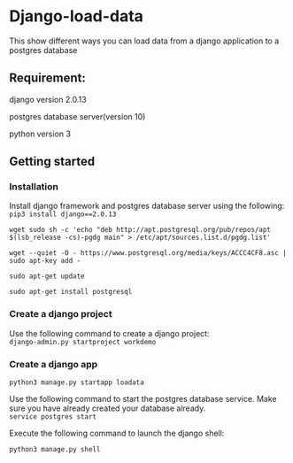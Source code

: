 # Django-load-data
This show different ways you can load data from a django application to a postgres database

## Requirement:  
django version 2.0.13 

postgres database server(version 10) 

python version 3  

## Getting started  

### Installation 
Install django framework and postgres database server using the following:   
`pip3 install django==2.0.13`

`wget sudo sh -c 'echo "deb http://apt.postgresql.org/pub/repos/apt $(lsb_release -cs)-pgdg main" > /etc/apt/sources.list.d/pgdg.list'`

`wget --quiet -O - https://www.postgresql.org/media/keys/ACCC4CF8.asc | sudo apt-key add -`

`sudo apt-get update`

`sudo apt-get install postgresql`

### Create a django project 
Use the following command to create a django project:  
`django-admin.py startproject workdemo` 

### Create a django app 
`python3 manage.py startapp loadata`   



Use the following command to start the postgres database service. Make sure you have already created your database already.    
`service postgres start`   

Execute the following command to launch the django shell:  

`python3 manage.py shell`   


